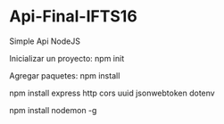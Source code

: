 # Api-Final-IFTS16

Simple Api NodeJS

Inicializar un proyecto: npm init

Agregar paquetes: npm install <package>

npm install express http cors uuid jsonwebtoken dotenv

npm install nodemon -g
